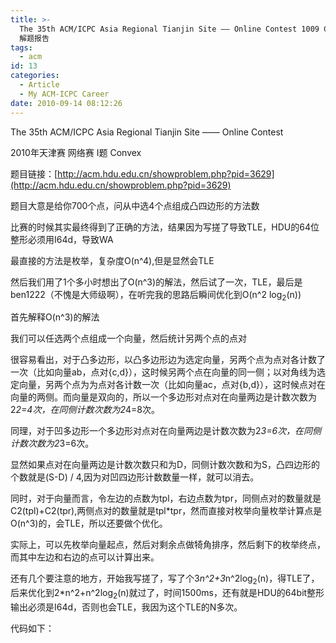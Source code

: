 ```yaml
---
title: >-
  The 35th ACM/ICPC Asia Regional Tianjin Site —— Online Contest 1009 Convex
  解题报告
tags:
  - acm
id: 13
categories:
  - Article
  - My ACM-ICPC Career
date: 2010-09-14 08:12:26
---
```


The 35th ACM/ICPC Asia Regional Tianjin Site &mdash;&mdash; Online Contest

2010年天津赛 网络赛 I题 Convex

题目链接：[http://acm.hdu.edu.cn/showproblem.php?pid=3629](http://acm.hdu.edu.cn/showproblem.php?pid=3629)

题目大意是给你700个点，问从中选4个点组成凸四边形的方法数

比赛的时候其实最终得到了正确的方法，结果因为写搓了导致TLE，HDU的64位整形必须用I64d，导致WA

最直接的方法是枚举，复杂度O(n^4),但是显然会TLE

然后我们用了1个多小时想出了O(n^3)的解法，然后试了一次，TLE，最后是ben1222（不愧是大师级啊），在听完我的思路后瞬间优化到O(n^2 log<sub>2</sub>(n))

首先解释O(n^3)的解法

我们可以任选两个点组成一个向量，然后统计另两个点的点对

很容易看出，对于凸多边形，以凸多边形边为选定向量，另两个点为点对各计数了一次（比如向量ab，点对{c,d}），这时候另两个点在向量的同一侧；以对角线为选定向量，另两个点为为点对各计数一次（比如向量ac，点对{b,d}），这时候点对在向量的两侧。而向量是双向的，所以一个多边形对点对在向量两边是计数次数为2*2=4次，在同侧计数次数为2*4=8次。

同理，对于凹多边形一个多边形对点对在向量两边是计数次数为2*3=6次，在同侧计数次数为2*3=6次。

显然如果点对在向量两边是计数次数只和为D，同侧计数次数和为S，凸四边形的个数就是(S-D) / 4,因为对凹四边形计数数量一样，就可以消去。

同时，对于向量而言，令左边的点数为tpl，右边点数为tpr，同侧点对的数量就是C2(tpl)+C2(tpr),两侧点对的数量就是tpl*tpr，然而直接对枚举向量枚举计算点是 O(n^3)的，会TLE，所以还要做个优化。

实际上，可以先枚举向量起点，然后对剩余点做犄角排序，然后剩下的枚举终点，而其中左边和右边的点可以计算出来。

还有几个要注意的地方，开始我写搓了，写了个3*n^2+3*n^2log<sub>2</sub>(n)，得TLE了，后来优化到2*n^2+n^2log<sub>2</sub>(n)就过了，时间1500ms，还有就是HDU的64bit整形输出必须是I64d，否则也会TLE，我因为这个TLE的N多次。

代码如下：